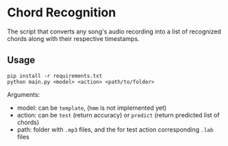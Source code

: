 # Chord Recognition
The script that converts any song's audio recording into a list of recognized chords along with their respective timestamps.

## Usage
```
pip install -r requirements.txt
python main.py <model> <action> <path/to/folder>
```
Arguments:
* model: can be `template`, (`hmm` is not implemented yet)
* action: can be `test` (return accuracy) or `predict` (return predicted list of chords)
* path: folder with `.mp3` files, and the for test action corresponding `.lab` files
